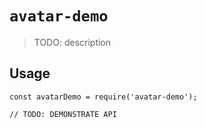 # `avatar-demo`

> TODO: description

## Usage

```
const avatarDemo = require('avatar-demo');

// TODO: DEMONSTRATE API
```

